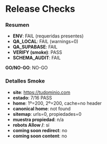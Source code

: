 # Release Checks

### Resumen

- **ENV**: FAIL (requeridas presentes)
- **QA_LOCAL**: FAIL (warnings=0)
- **QA_SUPABASE**: FAIL
- **VERIFY (smoke)**: PASS
- **SCHEMA_AUDIT**: FAIL

**GO/NO-GO**: NO-GO

### Detalles Smoke
- **site**: https://tudominio.com
- **estado**: 7/16 PASS
- **home**: 1º=200, 2º=200, cache=no header
- **canonical home**: not found
- **sitemap**: urls=0, propiedades=0
- **muestra propiedad**: n/a
- **robots Allow /**: sí
- **coming soon redirect**: no
- **coming soon content**: no